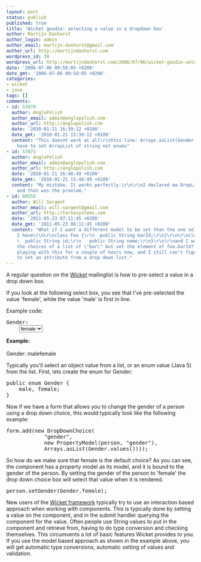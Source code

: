 ```yaml
---
layout: post
status: publish
published: true
title: 'Wicket goodie: selecting a value in a dropdown box'
author: Martijn Dashorst
author_login: admin
author_email: martijn.dashorst@gmail.com
author_url: http://martijndashorst.com
wordpress_id: 39
wordpress_url: http://martijndashorst.com/2006/07/06/wicket-goodie-selecting-a-value-in-a-dropdown-box/
date: '2006-07-06 09:58:05 +0200'
date_gmt: '2006-07-06 09:58:05 +0200'
categories:
- wicket
- java
tags: []
comments:
- id: 57870
  author: AngloPolish
  author_email: admin@anglopolish.com
  author_url: http://anglopolish.com
  date: '2010-01-21 16:39:12 +0100'
  date_gmt: '2010-01-21 15:39:12 +0100'
  content: "This doesnt work at all\r\nthis line: Arrays.asList(Gender.values())));\r\n\r\nYou
    have to set ArrayList of string not enums"
- id: 57871
  author: AngloPolish
  author_email: admin@anglopolish.com
  author_url: http://anglopolish.com
  date: '2010-01-21 16:48:49 +0100'
  date_gmt: '2010-01-21 15:48:49 +0100'
  content: "My mistake. It works perfectly.\r\n\r\nI declared ma DropList with generics
    and that was the proolem."
- id: 60555
  author: Will Sargent
  author_email: will.sargent@gmail.com
  author_url: http://tersesystems.com
  date: '2011-05-23 07:11:45 +0200'
  date_gmt: '2011-05-23 06:11:45 +0200'
  content: "What if I want a different model to be set than the one selected?  i.e.
    I have\r\n\r\nclass Foo {\r\n  public String barId;\r\n}\r\n\r\nclass Bar {\r\n
    \  public String id;\r\n   public String name;\r\n}\r\n\r\nand I want to iterate
    the choices of a list of \"bar\" but set the element of foo.barId?  I've been
    playing with this for a couple of hours now, and I still can't figure out how
    to set an attribute from a drop down list."
---
```

<p>A regular question on the <a href="http://wicketframework.org">Wicket</a> mailinglist is how to pre-select a value in a drop down box.</p>
<p>
If you look at the following select box, you see that I've pre-selected the value 'female', while the value 'male' is first in line.</p>
<p>
Example code:</p>
<pre>Gender:
    <select>
        <option value="male">male</option>
        <option value="female" selected="true">female</option>
    </select></pre>
<p>
<b>Example:</b><br><br />
Gender: malefemale</p>
<p>
Typically you'll select an object value from a list, or an enum value (Java 5) from the list. First, lets create the enum for Gender:</p>
<p><pre>public enum Gender {
    male, female;
}</pre>
<p>
Now if we have a form that allows you to change the gender of a person using a drop down choice, this would typically look like the following example:</p>
<pre>
form.add(new DropDownChoice(
            "gender", 
            new PropertyModel(person, "gender"), 
            Arrays.asList(Gender.values())));
</pre>
<p>
So how do we make sure that female is the default choice? As you can see, the component has a property model as its model, and it is bound to the gender of the person. By setting the gender of the person to 'female' the drop down choice box will select that value when it is rendered.</p>
<p><pre>
person.setGender(Gender.female);
</pre>
<p>
New users of the <a href="http://wicketframework.org">Wicket framework</a> typically try to use an interaction based approach when working with components. This is typically done by setting a value on the component, and in the submit handler querying the component for the value. Often people use String values to put in the component and retrieve from, having to do type conversion and checking themselves. This circumvents a lot of basic features Wicket provides to you. If you use the model based approach as shown in the example above, you will get automatic type conversions, automatic setting of values and validation.</p>
